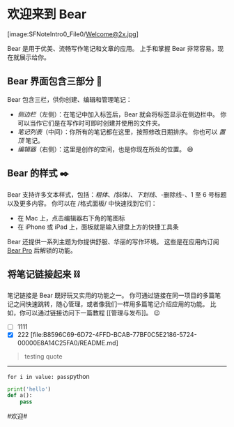 # 欢迎来到 Bear
[image:SFNoteIntro0_File0/Welcome@2x.jpg]

Bear 是用于优美、流畅写作笔记和文章的应用。 上手和掌握 Bear 非常容易。现在就展示给你。

## Bear 界面包含三部分 📐
Bear 包含三栏，供你创建、编辑和管理笔记：

* *侧边栏*（左侧）：在笔记中加入标签后，Bear 就会将标签显示在侧边栏中。 你可以当作它们是在写作时可即时创建并使用的文件夹。
* *笔记列表*（中间）：你所有的笔记都在这里，按照修改日期排序。 你也可以 *置顶* 笔记。
* *编辑器*（右侧）：这里是创作的空间，也是你现在所处的位置。 😄

## Bear 的样式 ✒️
Bear 支持许多文本样式，包括：*粗体*、/斜体/、_下划线_、-删除线-、1 至 6 号标题以及更多内容。 你可以在 /格式面板/ 中快速找到它们：

* 在 Mac 上，点击编辑器右下角的笔图标
* 在 iPhone 或 iPad 上，面板就是输入键盘上方的快捷工具条

Bear 还提供一系列主题为你提供舒服、华丽的写作环境。 这些是在应用内订阅 [Bear Pro](bear://x-callback-url/open-bear-pro) 后解锁的功能。

## 将笔记链接起来 ⛓
笔记链接是 Bear 既好玩又实用的功能之一。 你可通过链接在同一项目的多篇笔记之间快速跳转，随心管理，或者像我们一样用多篇笔记介绍应用的功能。 比如，你可以通过链接访问下一篇教程 [[管理与发布]]。 😉

- [ ] 1111
- [x] 222
[file:B8596C69-6D72-4FFD-BCAB-77BF0C5E2186-5724-00000E8A14C25FA0/README.md]
> testing quote

---
`for i in value: pass`python

```python
print('hello')
def a():
	pass
```

#欢迎#